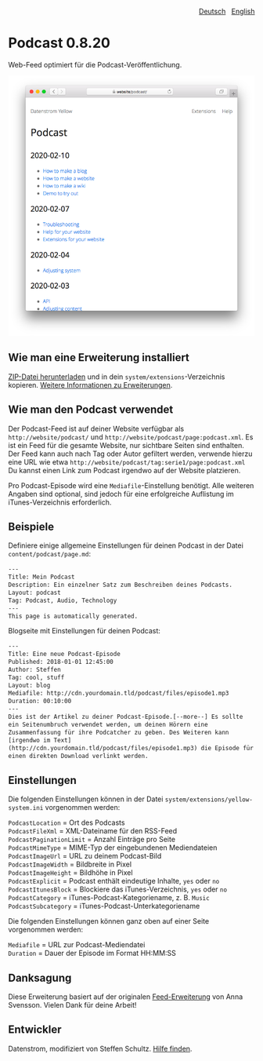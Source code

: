 <p align="right"><a href="README-de.md">Deutsch</a> &nbsp; <a href="README.md">English</a></p>

# Podcast 0.8.20

Web-Feed optimiert für die Podcast-Veröffentlichung.

<p align="center"><img src="podcast-screenshot.png?raw=true" alt="Bildschirmfoto"></p>

## Wie man eine Erweiterung installiert

[ZIP-Datei herunterladen](https://github.com/datenstrom/yellow-extensions/raw/main/downloads/podcast.zip) und in dein `system/extensions`-Verzeichnis kopieren. [Weitere Informationen zu Erweiterungen](https://github.com/annaesvensson/yellow-update/tree/main/README-de.md).

## Wie man den Podcast verwendet

Der Podcast-Feed ist auf deiner Website verfügbar als `http://website/podcast/` und `http://website/podcast/page:podcast.xml`. Es ist ein Feed für die gesamte Website, nur sichtbare Seiten sind enthalten. Der Feed kann auch nach Tag oder Autor gefiltert werden, verwende hierzu eine URL wie etwa `http://website/podcast/tag:serie1/page:podcast.xml` Du kannst einen Link zum Podcast irgendwo auf der Website platzieren. 

Pro Podcast-Episode wird eine `Mediafile`-Einstellung benötigt. Alle weiteren Angaben sind optional, sind jedoch für eine erfolgreiche Auflistung im iTunes-Verzeichnis erforderlich.

## Beispiele

Definiere einige allgemeine Einstellungen für deinen Podcast in der Datei `content/podcast/page.md`: 

```
---
Title: Mein Podcast
Description: Ein einzelner Satz zum Beschreiben deines Podcasts.
Layout: podcast
Tag: Podcast, Audio, Technology
---
This page is automatically generated.
```

Blogseite mit Einstellungen für deinen Podcast:

```
---
Title: Eine neue Podcast-Episode
Published: 2018-01-01 12:45:00
Author: Steffen
Tag: cool, stuff
Layout: blog
Mediafile: http://cdn.yourdomain.tld/podcast/files/episode1.mp3
Duration: 00:10:00
---
Dies ist der Artikel zu deiner Podcast-Episode.[--more--] Es sollte ein Seitenumbruch verwendet werden, um deinen Hörern eine Zusammenfassung für ihre Podcatcher zu geben. Des Weiteren kann [irgendwo im Text](http://cdn.yourdomain.tld/podcast/files/episode1.mp3) die Episode für einen direkten Download verlinkt werden. 
```

## Einstellungen

Die folgenden Einstellungen können in der Datei `system/extensions/yellow-system.ini` vorgenommen werden:

`PodcastLocation` = Ort des Podcasts  
`PodcastFileXml` = XML-Dateiname für den RSS-Feed  
`PodcastPaginationLimit` = Anzahl Einträge pro Seite  
`PodcastMimeType` = MIME-Typ der eingebundenen Mediendateien  
`PodcastImageUrl` = URL zu deinem Podcast-Bild  
`PodcastImageWidth` = Bildbreite in Pixel  
`PodcastImageHeight` = Bildhöhe in Pixel  
`PodcastExplicit` = Podcast enthält eindeutige Inhalte, `yes` oder `no`  
`PodcastItunesBlock` = Blockiere das iTunes-Verzeichnis, `yes` oder `no`  
`PodcastCategory` = iTunes-Podcast-Kategoriename, z. B. `Music`  
`PodcastSubcategory` = iTunes-Podcast-Unterkategoriename  

Die folgenden Einstellungen können ganz oben auf einer Seite vorgenommen werden:

`Mediafile` = URL zur Podcast-Mediendatei  
`Duration` = Dauer der Episode im Format HH:MM:SS  

## Danksagung

Diese Erweiterung basiert auf der originalen [Feed-Erweiterung](https://github.com/annaesvensson/yellow-feed) von Anna Svensson. Vielen Dank für deine Arbeit!

## Entwickler

Datenstrom, modifiziert von Steffen Schultz. [Hilfe finden](https://datenstrom.se/de/yellow/help/).
